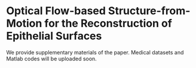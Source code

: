# Optical Flow-based Structure-from-Motion for the Reconstruction of Epithelial Surfaces
We provide supplementary materials of the paper.
  Medical datasets and Matlab codes will be uploaded soon.
